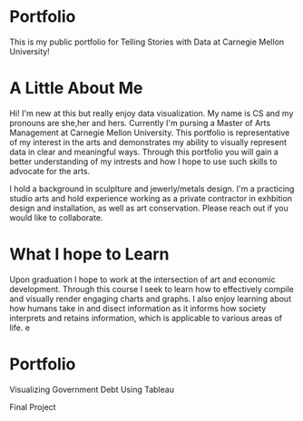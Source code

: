 # Portfolio
This is my public portfolio for Telling Stories with Data at Carnegie Mellon University!

# A Little About Me
Hi!
I'm new at this but really enjoy data visualization. My name is CS and my pronouns are she,her and hers. Currently I'm pursing a Master of Arts Management at Carnegie Mellon University. This portfolio is representative of my interest in the arts and demonstrates my ability to visually represent data in clear and meaningful ways.  Through this portfolio  you will gain a better understanding of my intrests and how I hope to use such skills to advocate for the arts.

I hold a background in sculplture and jewerly/metals design. I'm a practicing studio arts and hold experience working as a private contractor in exhbition design and installation, as well as art conservation.  Please reach out if you would like to collaborate. 

# What I hope to Learn
Upon graduation I hope to work at the intersection of art and economic development. Through this course I seek to learn how to effectively compile and visually render engaging charts and graphs. I also enjoy learning about how humans take in and disect information as it informs how society interprets and retains information, which is applicable to various areas of life. e

# Portfolio
Visualizing Government Debt Using Tableau

Final Project
